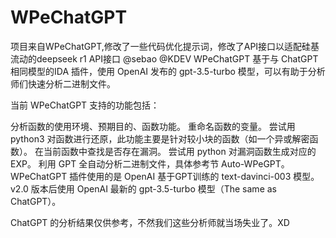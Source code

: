 # WPeChatGPT
项目来自WPeChatGPT,修改了一些代码优化提示词，修改了API接口以适配硅基流动的deepseek r1 API接口
@sebao
@KDEV
WPeChatGPT
基于与 ChatGPT 相同模型的IDA 插件，使用 OpenAI 发布的 gpt-3.5-turbo 模型，可以有助于分析师们快速分析二进制文件。

当前 WPeChatGPT 支持的功能包括：

分析函数的使用环境、预期目的、函数功能。
重命名函数的变量。
尝试用 python3 对函数进行还原，此功能主要是针对较小块的函数（如一个异或解密函数）。
在当前函数中查找是否存在漏洞。
尝试用 python 对漏洞函数生成对应的 EXP。
利用 GPT 全自动分析二进制文件，具体参考节 Auto-WPeGPT。
WPeChatGPT 插件使用的是 OpenAI 基于GPT训练的 text-davinci-003 模型。
v2.0 版本后使用 OpenAI 最新的 gpt-3.5-turbo 模型（The same as ChatGPT）。

ChatGPT 的分析结果仅供参考，不然我们这些分析师就当场失业了。XD
